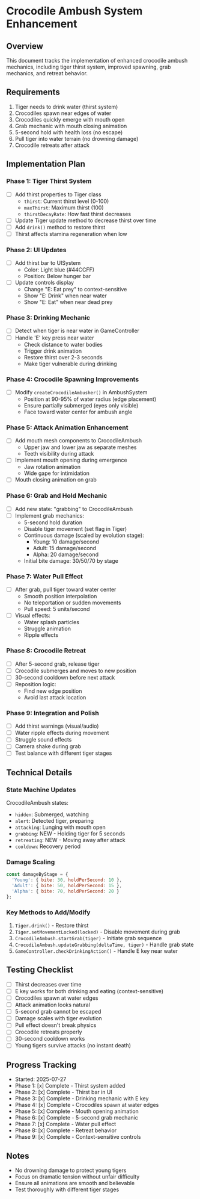 # Crocodile Ambush System Enhancement

## Overview
This document tracks the implementation of enhanced crocodile ambush mechanics, including tiger thirst system, improved spawning, grab mechanics, and retreat behavior.

## Requirements
1. Tiger needs to drink water (thirst system)
2. Crocodiles spawn near edges of water
3. Crocodiles quickly emerge with mouth open
4. Grab mechanic with mouth closing animation
5. 5-second hold with health loss (no escape)
6. Pull tiger into water terrain (no drowning damage)
7. Crocodile retreats after attack

## Implementation Plan

### Phase 1: Tiger Thirst System
- [ ] Add thirst properties to Tiger class
  - `thirst`: Current thirst level (0-100)
  - `maxThirst`: Maximum thirst (100)
  - `thirstDecayRate`: How fast thirst decreases
- [ ] Update Tiger update method to decrease thirst over time
- [ ] Add `drink()` method to restore thirst
- [ ] Thirst affects stamina regeneration when low

### Phase 2: UI Updates
- [ ] Add thirst bar to UISystem
  - Color: Light blue (#44CCFF)
  - Position: Below hunger bar
- [ ] Update controls display
  - Change "E: Eat prey" to context-sensitive
  - Show "E: Drink" when near water
  - Show "E: Eat" when near dead prey

### Phase 3: Drinking Mechanic
- [ ] Detect when tiger is near water in GameController
- [ ] Handle 'E' key press near water
  - Check distance to water bodies
  - Trigger drink animation
  - Restore thirst over 2-3 seconds
  - Make tiger vulnerable during drinking

### Phase 4: Crocodile Spawning Improvements
- [ ] Modify `createCrocodileAmbusher()` in AmbushSystem
  - Position at 90-95% of water radius (edge placement)
  - Ensure partially submerged (eyes only visible)
  - Face toward water center for ambush angle

### Phase 5: Attack Animation Enhancement
- [ ] Add mouth mesh components to CrocodileAmbush
  - Upper jaw and lower jaw as separate meshes
  - Teeth visibility during attack
- [ ] Implement mouth opening during emergence
  - Jaw rotation animation
  - Wide gape for intimidation
- [ ] Mouth closing animation on grab

### Phase 6: Grab and Hold Mechanic
- [ ] Add new state: "grabbing" to CrocodileAmbush
- [ ] Implement grab mechanics:
  - 5-second hold duration
  - Disable tiger movement (set flag in Tiger)
  - Continuous damage (scaled by evolution stage):
    - Young: 10 damage/second
    - Adult: 15 damage/second
    - Alpha: 20 damage/second
  - Initial bite damage: 30/50/70 by stage

### Phase 7: Water Pull Effect
- [ ] After grab, pull tiger toward water center
  - Smooth position interpolation
  - No teleportation or sudden movements
  - Pull speed: 5 units/second
- [ ] Visual effects:
  - Water splash particles
  - Struggle animation
  - Ripple effects

### Phase 8: Crocodile Retreat
- [ ] After 5-second grab, release tiger
- [ ] Crocodile submerges and moves to new position
- [ ] 30-second cooldown before next attack
- [ ] Reposition logic:
  - Find new edge position
  - Avoid last attack location

### Phase 9: Integration and Polish
- [ ] Add thirst warnings (visual/audio)
- [ ] Water ripple effects during movement
- [ ] Struggle sound effects
- [ ] Camera shake during grab
- [ ] Test balance with different tiger stages

## Technical Details

### State Machine Updates
CrocodileAmbush states:
- `hidden`: Submerged, watching
- `alert`: Detected tiger, preparing
- `attacking`: Lunging with mouth open
- `grabbing`: NEW - Holding tiger for 5 seconds
- `retreating`: NEW - Moving away after attack
- `cooldown`: Recovery period

### Damage Scaling
```javascript
const damageByStage = {
  'Young': { bite: 30, holdPerSecond: 10 },
  'Adult': { bite: 50, holdPerSecond: 15 },
  'Alpha': { bite: 70, holdPerSecond: 20 }
};
```

### Key Methods to Add/Modify
1. `Tiger.drink()` - Restore thirst
2. `Tiger.setMovementLocked(locked)` - Disable movement during grab
3. `CrocodileAmbush.startGrab(tiger)` - Initiate grab sequence
4. `CrocodileAmbush.updateGrabbing(deltaTime, tiger)` - Handle grab state
5. `GameController.checkDrinkingAction()` - Handle E key near water

## Testing Checklist
- [ ] Thirst decreases over time
- [ ] E key works for both drinking and eating (context-sensitive)
- [ ] Crocodiles spawn at water edges
- [ ] Attack animation looks natural
- [ ] 5-second grab cannot be escaped
- [ ] Damage scales with tiger evolution
- [ ] Pull effect doesn't break physics
- [ ] Crocodile retreats properly
- [ ] 30-second cooldown works
- [ ] Young tigers survive attacks (no instant death)

## Progress Tracking
- Started: 2025-07-27
- Phase 1: [x] Complete - Thirst system added
- Phase 2: [x] Complete - Thirst bar in UI
- Phase 3: [x] Complete - Drinking mechanic with E key
- Phase 4: [x] Complete - Crocodiles spawn at water edges
- Phase 5: [x] Complete - Mouth opening animation
- Phase 6: [x] Complete - 5-second grab mechanic
- Phase 7: [x] Complete - Water pull effect
- Phase 8: [x] Complete - Retreat behavior
- Phase 9: [x] Complete - Context-sensitive controls

## Notes
- No drowning damage to protect young tigers
- Focus on dramatic tension without unfair difficulty
- Ensure all animations are smooth and believable
- Test thoroughly with different tiger stages